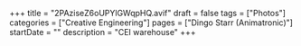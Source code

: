+++
title = "2PAziseZ6oUPYlGWqpHQ.avif"
draft = false
tags = ["Photos"]
categories = ["Creative Engineering"]
pages = ["Dingo Starr (Animatronic)"]
startDate = ""
description = "CEI warehouse"
+++
